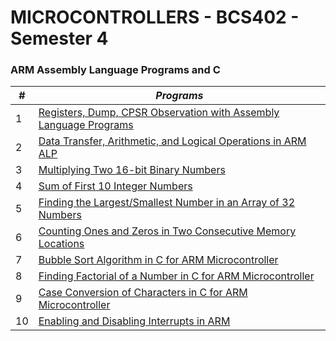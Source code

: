 # MICROCONTROLLERS - BCS402 - Semester 4 

### ARM Assembly Language Programs and C 



| **#** | ***Programs***                                                                                   |
|-------|---------------------------------------------------------------------------------------------------|
| 1     | [Registers, Dump, CPSR Observation with Assembly Language Programs](https://github.com/karthik-kunjarakana/microcontrollers-BCS402/blob/main/ARM%20programs(syllabus)/exp1.asm) |
| 2     | [Data Transfer, Arithmetic, and Logical Operations in ARM ALP](https://github.com/karthik-kunjarakana/microcontrollers-BCS402/blob/main/ARM%20programs(syllabus)/exp2.asm) |
| 3     | [Multiplying Two 16-bit Binary Numbers](https://github.com/karthik-kunjarakana/microcontrollers-BCS402/blob/main/ARM%20programs(syllabus)/exp3.asm) |
| 4     | [Sum of First 10 Integer Numbers](https://github.com/karthik-kunjarakana/microcontrollers-BCS402/blob/main/ARM%20programs(syllabus)/exp4.asm) |
| 5     | [Finding the Largest/Smallest Number in an Array of 32 Numbers](https://github.com/karthik-kunjarakana/microcontrollers-BCS402/blob/main/ARM%20programs(syllabus)/exp5.asm) |
| 6     | [Counting Ones and Zeros in Two Consecutive Memory Locations](https://github.com/karthik-kunjarakana/microcontrollers-BCS402/blob/main/ARM%20programs(syllabus)/exp6.asm) |
| 7     | [Bubble Sort Algorithm in C for ARM Microcontroller](https://github.com/karthik-kunjarakana/microcontrollers-BCS402/blob/main/ARM%20programs(syllabus)/exp7.c) |
| 8     | [Finding Factorial of a Number in C for ARM Microcontroller](https://github.com/karthik-kunjarakana/microcontrollers-BCS402/blob/main/ARM%20programs(syllabus)/exp8.c) |
| 9     | [Case Conversion of Characters in C for ARM Microcontroller](https://github.com/karthik-kunjarakana/microcontrollers-BCS402/blob/main/ARM%20programs(syllabus)/exp9.c) |
| 10    | [Enabling and Disabling Interrupts in ARM](https://github.com/karthik-kunjarakana/microcontrollers-BCS402/blob/main/ARM%20programs(syllabus)/exp10.asm) |

